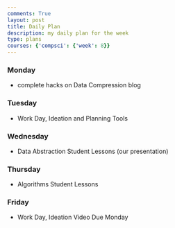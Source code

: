 ```yaml
---
comments: True
layout: post
title: Daily Plan
description: my daily plan for the week
type: plans
courses: {'compsci': {'week': 8}}
---
```


### Monday
- complete hacks on Data Compression blog
### Tuesday
- Work Day, Ideation and Planning Tools
### Wednesday
- Data Abstraction Student Lessons (our presentation)
### Thursday
- Algorithms Student Lessons
### Friday
- Work Day, Ideation Video Due Monday


